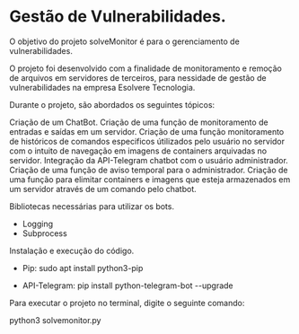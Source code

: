 # Gestão de Vulnerabilidades.

O objetivo do projeto solveMonitor é para o gerenciamento de vulnerabilidades.

O projeto foi desenvolvido com a finalidade de  monitoramento e remoção de arquivos em servidores de terceiros,
para nessidade de gestão de vulnerabilidades na empresa Esolvere Tecnologia.

Durante o projeto, são abordados os seguintes tópicos:

Criação de um ChatBot.
Criação de uma função de monitoramento de entradas e saídas em um servidor.
Criação de uma função monitoramento de históricos de comandos especificos útilizados pelo usuário no servidor com o intuito de navegação em imagens de containers arquivadas no servidor.
Integração da API-Telegram chatbot com o usuário administrador.
Criação de uma função de aviso temporal para o administrador.
Criação de uma função para elimitar containers e imagens que esteja armazenados em um servidor através de um comando pelo chatbot.

Bibliotecas necessárias para utilizar os bots.

- Logging
- Subprocess

Instalação e execução do código.

- Pip:
sudo apt install python3-pip

- API-Telegram:
pip install python-telegram-bot --upgrade

Para executar o projeto no terminal, digite o seguinte comando:

python3 solvemonitor.py





